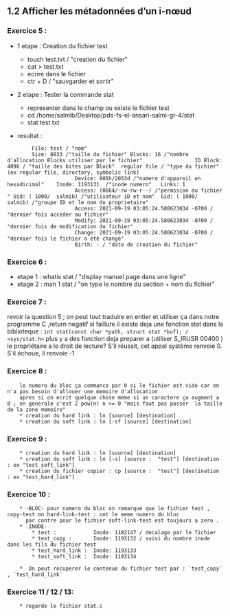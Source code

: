 ## 1.2  Afficher les métadonnées d’un i-nœud
### Exercice 5 :

* 1 etape :  Creation du fichier test
    * touch test.txt / "creation du fichier"
    * cat > test.txt
    * ecrire dans le fichier 
    * ctr + D / "sauvgarder et sortir"

* 2 etape :  Tester la commande stat
    * representer dans le champ ou existe le fichier test 
    * cd /home/salmib/Desktop/pds-fs-el-ansari-salmi-gr-4/stat
    * stat test.txt 

* resultat :
```  
        File: test / "nom"
        Size: 8033 /"taille du fichier" Blocks: 16 /"nombre d'allocation Blocks utiliser par le fichier"                 IO Block: 4096 / "taille des bites par Block"  regular file / "type du fichier" (ex regular file, directory, symbolic link)
                      Device: 805h/2053d /"numero d'appareil en hexadicimal"	Inode: 1193131  /"inode numero"   Links: 1
                      Access: (0664/-rw-rw-r--) /"permssion du fichier " Uid: ( 1000/  salmib) /"utilisateur iD et nom"  Gid: ( 1000/  salmib) /"groupe ID et le nom du proprietaire"
                      Access: 2021-09-19 03:05:24.580623034 -0700 / "dernier fois acceder au fichier"
                      Modify: 2021-09-19 03:05:24.580623034 -0700 / "dernier fois de modification du fichier"
                      Change: 2021-09-19 03:05:24.580623034 -0700 / "dernier fois le fichier a été changé"
                      Birth: - / "date de creation du fichier"
```

### Exercice 6 : 
* etape 1 : whatis stat / "display manuel page dans une ligne"
* etage 2 : man 1 stat / "on type le nombre du section + nom du fichier"

### Exercice 7 :
revoir la question 5 ; on peut tout traduire en entier et utiliser ça dans notre programme C ,return negatif si faillure
il existe deja une fonction stat dans la biblioteque : `int stat(const char *path, struct stat *buf); / <sys/stat.h>`
plus y a des fonction deja preparer a (utiliser S_IRUSR    00400   )  le propriétaire a le droit de lecture?   S'il         réussit, cet appel système renvoie 0. S'il échoue, il renvoie -1 

### Exercice 8 :
        le numero du bloc ça commance par 0 si le fichier est vide car on n'a pas besoin d'allouer une memoire d'allocation
        apres si on ecrit quelque chose meme si un caractere ça augment a 8 ; en generale c'est 2 pow(n) n >= 0 "mais faut pas passer  la taille de la zone memoire"
        * creation du hard link : ln [source] [destination]
        * creation du soft link : ln [-sf [source] [destination]

### Exercice 9 :
        * creation du hard link : ln [source] [destination]
        * creation du soft link : ln [-s] [source :  "test"] [destination : ex "test_soft_link"]
        * creation du fichier copier : cp [source :  "test"] [destination : ex "test_hard_link"]

### Exercice 10 :
        * -BLOC- pour numero du bloc on remarque que le fichier test , copy-test on hard-link-test : ont le meme numero du bloc
          par contre pour le fichier soft-link-test est toujours a zero .
        * -INODE- 
            * test :            Inode: 1182147 / decalage par le fichier
            * test_copy :       Inode: 1193132 / suivi du nombre inode dans les fils du fichier test            
            * test_hard_link :  Inode: 1193133              
            * test_soft_link :  Inode: 1193134 

        *  On peut recuperer le contenue du fichier test par : `test_copy` , `test_hard_link`

### Exercice 11 / 12 / 13:
        * regarde le fichier stat.c

